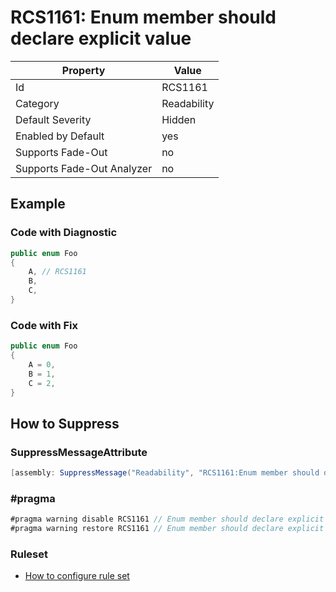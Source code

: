 # RCS1161: Enum member should declare explicit value

Property | Value
--- | ---
Id|RCS1161
Category|Readability
Default Severity|Hidden
Enabled by Default|yes
Supports Fade\-Out|no
Supports Fade\-Out Analyzer|no

## Example

### Code with Diagnostic

```csharp
public enum Foo
{
    A, // RCS1161
    B,
    C,
}
```

### Code with Fix

```csharp
public enum Foo
{
    A = 0,
    B = 1,
    C = 2,
}
```

## How to Suppress

### SuppressMessageAttribute

```csharp
[assembly: SuppressMessage("Readability", "RCS1161:Enum member should declare explicit value.", Justification = "<Pending>")]
```

### \#pragma

```csharp
#pragma warning disable RCS1161 // Enum member should declare explicit value.
#pragma warning restore RCS1161 // Enum member should declare explicit value.
```

### Ruleset

* [How to configure rule set](../HowToConfigureAnalyzers.md)
